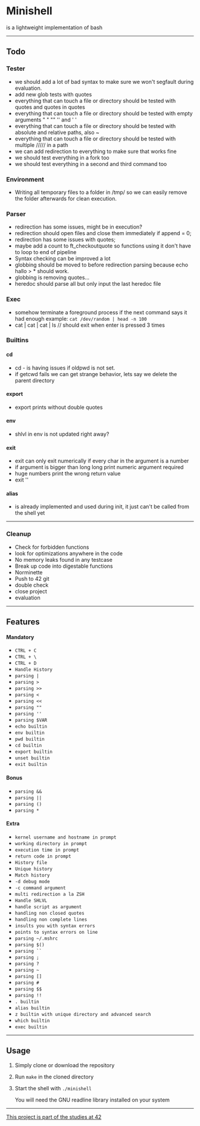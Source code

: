 # Minishell
is a lightweight implementation of bash

---
## Todo
### Tester
- we should add a lot of bad syntax to make sure we won't segfault during evaluation.
- add new glob tests with quotes
- everything that can touch a file or directory should be tested with quotes and quotes in quotes
- everything that can touch a file or directory should be tested with empty arguments " " "" '' and ' '
- everything that can touch a file or directory should be tested with absolute and relative paths, also ~
- everything that can touch a file or directory should be tested with multiple ///// in a path
- we can add redirection to everything to make sure that works fine
- we should test everything in a fork too
- we should test everything in a second and third command too
### Environment
- Writing all temporary files to a folder in /tmp/ so we can easily remove the folder afterwards for clean execution.
### Parser
- redirection has some issues, might be in execution?
- redirection should open files and close them immediately if append = 0;
- redirection has some issues with quotes;
- maybe add a count to ft_checkoutquote so functions using it don't have to loop to end of pipeline
- Syntax checking can be improved a lot
- globbing should be moved to before redirection parsing because echo hallo > * should work.
- globbing is removing quotes...
- heredoc should parse all but only input the last heredoc file
### Exec
- somehow terminate a foreground process if the next command says it had enough example: ```cat /dev/random | head -n 100```
- cat | cat | cat | ls // should exit when enter is pressed 3 times
### Builtins
#### cd
- cd - is having issues if oldpwd is not set.
- if getcwd fails we can get strange behavior, lets say we delete the parent directory
#### export
- export prints without double quotes
#### env
- shlvl in env is not updated right away?
#### exit
- exit can only exit numerically if every char in the argument is a number
- if argument is bigger than long long print numeric argument required
- huge numbers print the wrong return value
- exit ''
#### alias
- is already implemented and used during init, it just can't be called from the shell yet

---
### Cleanup
- Check for forbidden functions
- look for optimizations anywhere in the code
- No memory leaks found in any testcase
- Break up code into digestable functions
- Norminette
- Push to 42 git
- double check
- close project
- evaluation

---
## Features
#### Mandatory
- ```CTRL + C```
- ```CTRL + \```
- ```CTRL + D```
- ```Handle History```
- ```parsing |```
- ```parsing >```
- ```parsing >>```
- ```parsing <```
- ```parsing <<```
- ```parsing ""```
- ```parsing ''```
- ```parsing $VAR```
- ```echo builtin```
- ```env builtin```
- ```pwd builtin```
- ```cd builtin```
- ```export builtin```
- ```unset builtin```
- ```exit builtin```
#### Bonus
- ```parsing &&```
- ```parsing ||```
- ```parsing ()```
- ```parsing *```
#### Extra
- ```kernel username and hostname in prompt```
- ```working directory in prompt```
- ```execution time in prompt```
- ```return code in prompt```
- ```History file```
- ```Unique history```
- ```Match history```
- ```-d debug mode```
- ```-c command argument```
- ```multi redirection a la ZSH```
- ```Handle SHLVL```
- ```handle script as argument```
- ```handling non closed quotes```
- ```handling non complete lines```
- ```insults you with syntax errors```
- ```points to syntax errors on line```
- ```parsing ~/.mshrc```
- ```parsing $()```
- ```parsing `` ```
- ```parsing ;```
- ```parsing ?```
- ```parsing ~```
- ```parsing []```
- ```parsing #```
- ```parsing $$```
- ```parsing !!```
- ```. builtin```
- ```alias builtin```
- ```z builtin with unique directory and advanced search```
- ```which builtin```
- ```exec builtin```

---
## Usage
1. Simply clone or download the repository
2. Run `make` in the cloned directory
3. Start the shell with `./minishell`

    You will need the GNU readline library installed on your system

---
[This project is part of the studies at 42](https://42.fr/en/homepage/)
